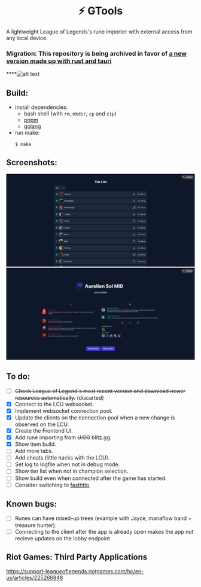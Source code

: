 <h1 align="center">⚡ GTools</h1>
A lightweight League of Legends's rune importer with external access from any local device.

### Migration: This repository is being archived in favor of [a new version made up with rust and tauri](https://github.com/euromoon/GTools)
****![alt text](Isolated.png "Title")

## Build:
 - Install dependencies:
   * bash shell (with `rm`, `mkdir`, `cp` and `zip`)
   * [pnpm](https://pnpm.io/)
   * [golang](https://go.dev/)
 - run make:
    ```
    $ make
    ```

## Screenshots:
<p align="center">
 <img src="img/tier-list.png" alt="tier list screenshot" width="900"/>
 <img src="img/build.png" alt="build page screenshot" width="900"/>
</p>

## To do:
  - [ ] ~~Check League of Legend's most recent version and download newer resources automatically.~~ (discarted)
  - [X] Connect to the LCU websocket.
  - [X] Implement websocket connection pool.
  - [X] Update the clients on the connection pool when a new change is observed on the LCU.
  - [X] Create the Frontend UI.
  - [X] Add rune importing from ~~U.GG~~ blitz.gg.
  - [X] Show item build.
  - [ ] Add more tabs.
  - [ ] Add cheats (little hacks with the LCU).
  - [ ] Set log to logfile when not in debug mode.
  - [ ] Show tier list when not in champion selection.
  - [ ] Show build even when connected after the game has started.
  - [ ] Consider switching to [fasthttp](https://github.com/valyala/fasthttp).

## Known bugs:
  - [ ] Runes can have mixed-up trees (example with Jayce, manaflow band + treasure hunter).
  - [ ] Connecting to the client after the app is already open makes the app not recieve updates on the lobby endpoint.

## Riot Games: Third Party Applications
https://support-leagueoflegends.riotgames.com/hc/en-us/articles/225266848
